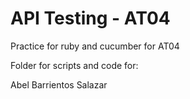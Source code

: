 # API Testing - AT04

Practice for ruby and cucumber for AT04

Folder for scripts and code for:

Abel Barrientos Salazar